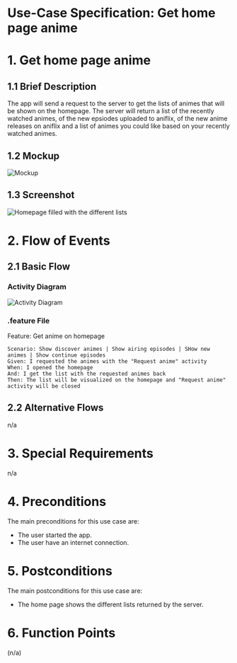 # Use-Case Specification: Get home page anime

# 1. Get home page anime

## 1.1 Brief Description
The app will send a request to the server to get the lists of animes that will be shown on the homepage. The server will return a list of the recently watched animes, of the new epsiodes uploaded to aniflix, of the new anime releases on aniflix and a list of animes you could like based on your recently watched animes.

## 1.2 Mockup
![Mockup](https://raw.githubusercontent.com/d0mmi/Aniflix-App/master/docs/Mockups/UC_Get_Animes_Homepage.png)

## 1.3 Screenshot

![Homepage filled with the different lists](https://raw.githubusercontent.com/d0mmi/Aniflix-App/master/docs/Screenshot_HomePage.jpg)

# 2. Flow of Events

## 2.1 Basic Flow

### Activity Diagram
![Activity Diagram](https://raw.githubusercontent.com/d0mmi/Aniflix-App/master/docs/activity_diagram_get_homepage_anime.png)

### .feature File

Feature: Get anime on homepage
	
	Scenario: Show discover animes | Show airing episodes | SHow new animes | Show continue episodes
	Given: I requested the animes with the "Request anime" activity
	When: I opened the homepage
	And: I get the list with the requested animes back
	Then: The list will be visualized on the homepage and "Request anime" activity will be closed
	

## 2.2 Alternative Flows
n/a

# 3. Special Requirements
n/a

# 4. Preconditions
The main preconditions for this use case are:

 - The user started the app.
 - The user have an internet connection.

# 5. Postconditions

The main postconditions for this use case are:

 - The home page shows the different lists returned by the server.

# 6. Function Points
(n/a)